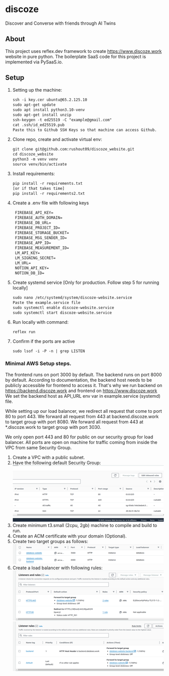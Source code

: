 # discoze

Discover and Converse with friends through AI Twins


## About

This project uses reflex.dev framework to create https://www.discoze.work website in pure python.
The boilerplate SaaS code for this project is implemented via PySaaS.io.


## Setup

1. Setting up the machine:
   ```
   ssh -i key.cer ubuntu@65.2.125.10
   sudo apt-get update
   sudo apt install python3.10-venv
   sudo apt-get install unzip
   ssh-keygen -t ed25519 -C "example@gmail.com"
   cat .ssh/id_ed25519.pub
   Paste this to Github SSH Keys so that machine can access Github.
   ```

2. Clone repo, create and activate virtual env:
    ```
   git clone git@github.com:rushout09/discoze_website.git
   cd discoze_website 
   python3 -m venv venv
   source venv/bin/activate
    ```
3. Install requirements:
    ```
   pip install -r requirements.txt
   [or if that takes time]
   pip install -r requirements2.txt
    ```
4. Create a .env file with following keys
   ```
    FIREBASE_API_KEY=
    FIREBASE_AUTH_DOMAIN=
    FIREBASE_DB_URL=
    FIREBASE_PROJECT_ID=
    FIREBASE_STORAGE_BUCKET=
    FIREBASE_MSG_SENDER_ID=
    FIREBASE_APP_ID=
    FIREBASE_MEASUREMENT_ID=
    LM_API_KEY=
    LM_SIGNING_SECRET=
    LM_URL=
    NOTION_API_KEY=
    NOTION_DB_ID=
   ```
5. Create systemd service [Only for production. Follow step 5 for running locally]
   ```
   sudo nano /etc/systemd/system/discoze-website.service
   Paste the example.service file
   sudo systemctl enable discoze-website.service 
   sudo systemctl start discoze-website.service
   ```
6. Run locally with command:
   ```
   reflex run
   ```
7. Confirm if the ports are active
   ```
   sudo lsof -i -P -n | grep LISTEN
   ```

### Minimal AWS Setup steps.

The frontend runs on port 3000 by default.
The backend runs on port 8000 by default.
According to documentation, the backend host needs to be publicly accessible for frontend to access it.
That's why we run backend on https://backend.discoze.work and frontend on https://www.discoze.work
We set the backend host as API_URL env var in example.service (systemd) file.

While setting up our load balancer, 
we redirect all request that come to port 80 to port 443.
We forward all request from 443 at backend.discoze.work to target group with port 8080.
We forward all request from 443 at *.discoze.work to target group with port 3030.

We only open port 443 and 80 for public on our security group for load balancer.
All ports are open on machine for traffic coming from inside the VPC from same Security Group.

1. Create a VPC with a public subnet.
2. Have the following default Security Group:
![img.png](screenshots/img.png)
3. Create minimum t3.small (2cpu, 2gb) machine to compile and build to run.
4. Create an ACM certificate with your domain (Optional).
5. Create two target groups as follows:
![img_1.png](screenshots/img_1.png)
6. Create a load balancer with following rules:
![img_4.png](screenshots/img_4.png)
![img_2.png](screenshots/img_2.png)


